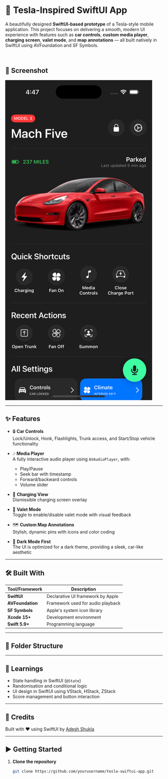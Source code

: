 # 🚗 Tesla-Inspired SwiftUI App

A beautifully designed **SwiftUI-based prototype** of a Tesla-style mobile application. This project focuses on delivering a smooth, modern UI experience with features such as **car controls**, **custom media player**, **charging screen**, **valet mode**, and **map annotations** — all built natively in SwiftUI using AVFoundation and SF Symbols.

<br>

## 📸 Screenshot

![image alt](https://github.com/Adesh2204/GoTesla/blob/faacb0c98f588ea93b2456a5b6863bd0a509e14d/App%20SS/Simulator%20Screenshot%20-%20iPhone%2016%20Pro%20-%202025-07-05%20at%2004.47.04.png)

---

## ✨ Features

- 🔒 **Car Controls**  
  Lock/Unlock, Honk, Flashlights, Trunk access, and Start/Stop vehicle functionality

- 🎶 **Media Player**  
  A fully interactive audio player using `AVAudioPlayer`, with:
  - Play/Pause
  - Seek bar with timestamp
  - Forward/backward controls
  - Volume slider

- 🔌 **Charging View**  
  Dismissible charging screen overlay

- 🧤 **Valet Mode**  
  Toggle to enable/disable valet mode with visual feedback

- 🗺️ **Custom Map Annotations**  
  Stylish, dynamic pins with icons and color coding

- 🌙 **Dark Mode First**  
  The UI is optimized for a dark theme, providing a sleek, car-like aesthetic

---

## 🛠️ Built With

| Tool/Framework | Description |
|----------------|-------------|
| **SwiftUI** | Declarative UI framework by Apple |
| **AVFoundation** | Framework used for audio playback |
| **SF Symbols** | Apple's system icon library |
| **Xcode 15+** | Development environment |
| **Swift 5.9+** | Programming language |

---

## 📂 Folder Structure

---

## 🧠 Learnings

- State handling in SwiftUI (`@State`)
- Randomisation and conditional logic
- UI design in SwiftUI using VStack, HStack, ZStack
- Score management and button interaction

---

## 🙌 Credits

Built with ❤️ using SwiftUI by [Adesh Shukla](https://github.com/Adesh2204)

---

## ▶️ Getting Started

1. **Clone the repository**
   ```bash
   git clone https://github.com/yourusername/tesla-swiftui-app.git

   
